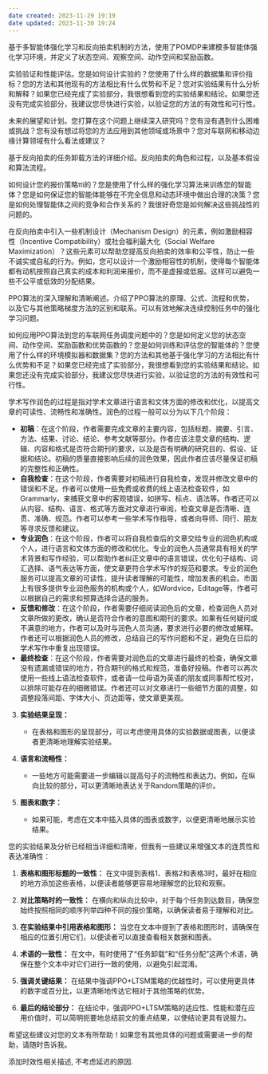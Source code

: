 ```yaml
---
date created: 2023-11-29 19:19
date updated: 2023-11-30 19:24
---
```


基于多智能体强化学习和反向拍卖机制的方法，使用了POMDP来建模多智能体强化学习环境，并定义了状态空间、观察空间、动作空间和奖励函数。

实验验证和性能评估。您是如何设计实验的？您使用了什么样的数据集和评价指标？您的方法和其他现有的方法相比有什么优势和不足？您对实验结果有什么分析和解释？如果您已经完成了实验部分，我很想看到您的实验结果和结论。如果您还没有完成实验部分，我建议您尽快进行实验，以验证您的方法的有效性和可行性。

未来的展望和计划。您打算在这个问题上继续深入研究吗？您有没有遇到什么困难或挑战？您有没有想过将您的方法应用到其他领域或场景中？您对车联网和移动边缘计算领域有什么看法或建议？

基于反向拍卖的任务卸载方法的详细介绍。反向拍卖的角色和过程，以及基本假设和算法流程。

如何设计您的报价策略πi​的？您是使用了什么样的强化学习算法来训练您的智能体？您是如何保证您的智能体能够在不完全信息和动态环境中做出合理的决策？您是如何处理智能体之间的竞争和合作关系的？我很好奇您是如何解决这些挑战性的问题的。

在反向拍卖中引入一些机制设计（Mechanism Design）的元素，例如激励相容性（Incentive Compatibility）或社会福利最大化（Social Welfare Maximization）？这些元素可以帮助您提高反向拍卖的效率和公平性，防止一些不诚实或自私的行为。例如，您可以设计一个激励相容性的机制，使得每个智能体都有动机按照自己真实的成本和利润来报价，而不是虚报或低报。这样可以避免一些不公平或低效的分配结果。

PPO算法的深入理解和清晰阐述。介绍了PPO算法的原理、公式、流程和优势，以及它与其他策略梯度方法的区别和联系。可以有效地解决连续控制任务中的强化学习问题。

如何应用PPO算法到您的车联网任务调度问题中的？您是如何定义您的状态空间、动作空间、奖励函数和优势函数的？您是如何训练和评估您的智能体的？您使用了什么样的环境模拟器和数据集？您的方法和其他基于强化学习的方法相比有什么优势和不足？如果您已经完成了实验部分，我很想看到您的实验结果和结论。如果您还没有完成实验部分，我建议您尽快进行实验，以验证您的方法的有效性和可行性。

学术写作润色的过程是指对学术文章进行语言和文体方面的修改和优化，以提高文章的可读性、流畅性和准确性。润色的过程一般可以分为以下几个阶段：

- **初稿**：在这个阶段，作者需要完成文章的主要内容，包括标题、摘要、引言、方法、结果、讨论、结论、参考文献等部分。作者应该注意文章的结构、逻辑、内容和格式是否符合期刊的要求，以及是否有明确的研究目的、假设、证据和结论。初稿的质量直接影响后续的润色效果，因此作者应该尽量保证初稿的完整性和正确性。
- **自我检查**：在这个阶段，作者需要对初稿进行自我检查，发现并修改文章中的错误和不足。作者可以使用一些免费或收费的线上语法检查软件，如Grammarly，来捕获文章中的客观错误，如拼写、标点、语法等。作者还可以从内容、结构、语言、格式等方面对文章进行审阅，检查文章是否清晰、连贯、准确、规范。作者可以参考一些学术写作指导，或者向导师、同行、朋友等寻求反馈和建议。
- **专业润色**：在这个阶段，作者可以将自我检查后的文章交给专业的润色机构或个人，进行语言和文体方面的修改和优化。专业的润色人员通常具有相关的学术背景和写作经验，可以帮助作者纠正文章中的语言错误，优化句子结构、词汇选择、语气表达等方面，使文章更符合学术写作的规范和要求。专业的润色服务可以提高文章的可读性，提升读者理解的可能性，增加发表的机会。市面上有很多提供专业润色服务的机构或个人，如Wordvice，Editage等，作者可以根据自己的需求和预算选择合适的服务。
- **反馈和修改**：在这个阶段，作者需要仔细阅读润色后的文章，检查润色人员对文章所做的更改，确认是否符合作者的意图和期刊的要求。如果有任何疑问或不满意的地方，作者可以及时与润色人员沟通，要求进行必要的修改或解释。作者还可以根据润色人员的修改，总结自己的写作问题和不足，避免在日后的学术写作中重复出现错误。
- **最终检查**：在这个阶段，作者需要对润色后的文章进行最终的检查，确保文章没有遗漏或错误的地方，符合期刊的格式和规范，准备好投稿。作者可以再次使用一些线上语法检查软件，或者请一位母语为英语的朋友或同事帮忙校对，以排除可能存在的细微错误。作者还可以对文章进行一些细节方面的调整，如调整段落间距、字体大小、页边距等，使文章更美观。

3. **实验结果呈现：**
   - 在表格和图形的呈现部分，可以考虑使用具体的实验数据或图表，以便读者更清晰地理解实验结果。

4. **语言和流畅性：**
   - 一些地方可能需要进一步编辑以提高句子的流畅性和表达力。例如，在纵向比较的部分，可以更清晰地表达关于Random策略的评价。

5. **图表和数字：**
   - 如果可能，考虑在文本中插入具体的图表或数字，以便更清晰地展示实验结果。

您的实验结果及分析已经相当详细和清晰，但我有一些建议来增强文本的连贯性和表达准确性：

1. **表格和图形标题的一致性：** 在文中提到表格1、表格2和表格3时，最好在相应的地方添加这些表格，以便读者能够更容易地理解您的比较和观察。

2. **对比策略时的一致性：** 在横向和纵向比较中，对于每个任务到达数目，确保您始终按照相同的顺序列举四种不同的报价策略，以确保读者易于理解和对比。

3. **在实验结果中引用表格和图形：** 当您在文本中提到了表格和图形时，请确保在相应的位置引用它们，以便读者可以直接查看相关数据和图表。

4. **术语的一致性：** 在文中，有时使用了“任务卸载”和“任务分配”这两个术语，确保在整个文本中对它们进行一致的使用，以避免引起混淆。

5. **强调关键结果：** 在结果中强调PPO+LTSM策略的优越性时，可以使用更具体的数字或百分比，以更清晰地传达它相对于其他策略的优势。

6. **最后的结论部分：** 在结论中，强调PPO+LTSM策略的适应性、性能和潜在应用价值时，可以简明扼要地总结前文的重点结果，以使结论更具有说服力。

希望这些建议对您的文本有所帮助！如果您有其他具体的问题或需要进一步的帮助，请随时告诉我。

添加时效性相关描述, 不考虑延迟的原因.
